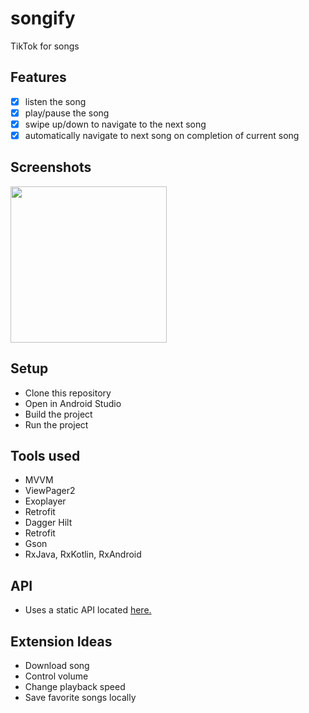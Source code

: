 # songify
TikTok for songs

## Features
- [x] listen the song
- [x] play/pause the song
- [x] swipe up/down to navigate to the next song
- [x] automatically navigate to next song on completion of current song

## Screenshots
<img src= "https://user-images.githubusercontent.com/26832180/141697355-edb78132-5396-4b33-b29c-00545c9d8d7a.png" width = "250px"/>

## Setup
- Clone this repository
- Open in Android Studio
- Build the project
- Run the project

## Tools used
- MVVM
- ViewPager2
- Exoplayer
- Retrofit
- Dagger Hilt
- Retrofit
- Gson
- RxJava, RxKotlin, RxAndroid

## API 
- Uses a static API located [here.](https://run.mocky.io/v3/b9f74279-038b-4590-9f96-7c720261294c)

## Extension Ideas
- Download song
- Control volume
- Change playback speed
- Save favorite songs locally
